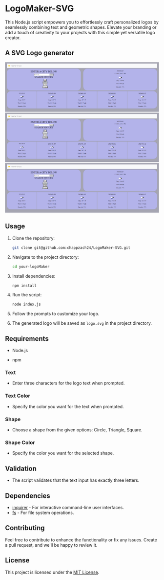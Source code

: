 # LogoMaker-SVG

This Node.js script empowers you to effortlessly craft personalized logos by seamlessly combining text and geometric shapes. Elevate your branding or add a touch of creativity to your projects with this simple yet versatile logo creator.

## A SVG Logo generator
![alt text](https://github.com/chappzach24/Weather-ServerSideAPI/blob/main/assets/Photos/weatherapi.png)
![alt text](https://github.com/chappzach24/Weather-ServerSideAPI/blob/main/assets/Photos/weatherapi.png)
![alt text](https://github.com/chappzach24/Weather-ServerSideAPI/blob/main/assets/Photos/weatherapi.png)

## Usage

1. Clone the repository:

    ```bash
    git clone git@github.com:chappzach24/LogoMaker-SVG.git
    ```

2. Navigate to the project directory:

    ```bash
    cd your-logoMaker
    ```

3. Install dependencies:

    ```bash
    npm install
    ```

4. Run the script:

    ```bash
    node index.js
    ```

5. Follow the prompts to customize your logo.

6. The generated logo will be saved as `logo.svg` in the project directory.

## Requirements

- Node.js

- npm 

### Text

- Enter three characters for the logo text when prompted.

### Text Color

- Specify the color you want for the text when prompted.

### Shape

- Choose a shape from the given options: Circle, Triangle, Square.

### Shape Color

- Specify the color you want for the selected shape.

## Validation

- The script validates that the text input has exactly three letters.

## Dependencies

- [inquirer](https://www.npmjs.com/package/inquirer) - For interactive command-line user interfaces.
- [fs](https://nodejs.org/api/fs.html) - For file system operations.

## Contributing

Feel free to contribute to enhance the functionality or fix any issues. Create a pull request, and we'll be happy to review it.

## License

This project is licensed under the [MIT License](LICENSE).




